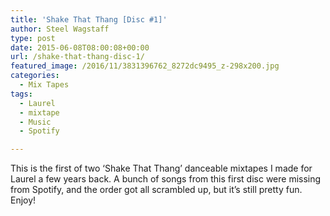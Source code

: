 ```yaml
---
title: 'Shake That Thang [Disc #1]'
author: Steel Wagstaff
type: post
date: 2015-06-08T08:00:08+00:00
url: /shake-that-thang-disc-1/
featured_image: /2016/11/3831396762_8272dc9495_z-298x200.jpg
categories:
  - Mix Tapes
tags:
  - Laurel
  - mixtape
  - Music
  - Spotify

---
```

This is the first of two &#8216;Shake That Thang&#8217; danceable mixtapes I made for Laurel a few years back. A bunch of songs from this first disc were missing from Spotify, and the order got all scrambled up, but it&#8217;s still pretty fun. Enjoy!